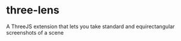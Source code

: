 # three-lens
A ThreeJS extension that lets you take standard and equirectangular screenshots of a scene
